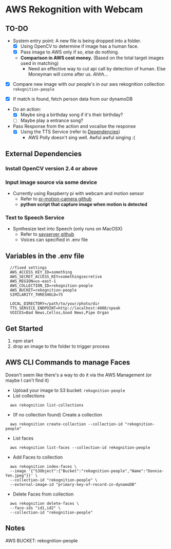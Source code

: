 # AWS Rekognition with Webcam

## TO-DO
* System entry point: A new file is being dropped into a folder.
  * [x] Using OpenCV to determine if image has a human face.
  * [x] Pass image to AWS only if so, else do nothing.
  * **Comparison in AWS cost money.** (Based on the total target images used in matching)
    * Need an effective way to cut api call by detection of human. Else Moneyman will come after us. *Ahhh...*

* [x] Compare new image with our people's in our aws rekognition collection `rekognition-people`

* [x] If match is found, fetch person data from our dynamoDB

* Do an action:
  * [x] Maybe sing a birthday song if it's their birthday?
  * [ ] Maybe play a entrance song?

* Pass Response from the action and vocalise the response
  * [x] Using the TTS Service (refer to [Dependencies](#text-to-speech-service))
    * AWS Polly doesn't sing well. Awful awful singing :(


## External Dependencies
### Install OpenCV version 2.4 or above

### Input image source via some device
* Currently using Raspberry pi with webcam and motion sensor
  * Refer to [pi-motion-camera github](https://github.com/tw-sg-maker-night/pi-motion-camera)
  * **python script that capture image when motion is detected**

### Text to Speech Service
* Synthesize text into Speech (only runs on MacOSX)
  * Refer to [sayserver github](https://github.com/tw-sg-maker-night/tts-server)
  * Voices can specified in .env file


## Variables in the .env file
```
  //fixed settings
  AWS_ACCESS_KEY_ID=something
  AWS_SECRET_ACCESS_KEY=somethingsecretive
  AWS_REGION=us-east-1
  AWS_COLLECTION_ID=rekognition-people
  AWS_BUCKET=rekognition-people
  SIMILARITY_THRESHOLD=75

  LOCAL_DIRECTORY=/path/to/your/photo/dir
  TTS_SERVICE_ENDPOINT=http://localhost:4000/speak
  VOICES=Bad News,Cellos,Good News,Pipe Organ
```

## Get Started
1. npm start
2. drop an image to the folder to trigger process


## AWS CLI Commands to manage Faces
Doesn't seem like there's a way to do it via the AWS Management (or maybe I can't find it)

* Upload your image to S3 bucket: `rekognition-people`
* List collections
```
  aws rekognition list-collections
```
* (If no collection found) Create a collection
```
  aws rekognition create-collection --collection-id "rekognition-people"
```
* List faces
```
  aws rekognition list-faces --collection-id rekognition-people
```
* Add Faces to collection
```
  aws rekognition index-faces \
  --image '{"S3Object":{"Bucket":"rekognition-people","Name":"Donnie-Yen.jpeg"}}' \
  --collection-id "rekognition-people" \
  --external-image-id "primary-key-of-record-in-dynamoDB"
```
* Delete Faces from collection
```
  aws rekognition delete-faces \
  --face-ids "id1,id2" \
  --collection-id "rekognition-people"
```

## Notes
AWS BUCKET: rekognition-people
